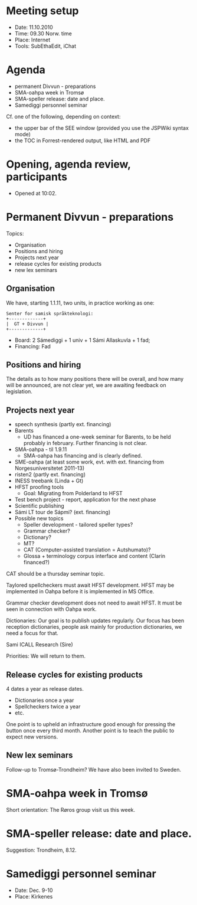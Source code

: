 # Meeting setup

* Date: 11.10.2010
* Time: 09.30 Norw. time
* Place: Internet
* Tools: SubEthaEdit, iChat

# Agenda

* permanent Divvun - preparations
* SMA-oahpa week in Tromsø
* SMA-speller release: date and place.
* Samediggi personnel seminar

Cf. one of the following, depending on context:
* the upper bar of the SEE window (provided you use the JSPWiki syntax mode)
* the TOC in Forrest-rendered output, like HTML and PDF

# Opening, agenda review, participants

* Opened at 10:02.

# Permanent Divvun - preparations

Topics:
* Organisation
* Positions and hiring
* Projects next year
* release cycles for existing products
* new lex seminars

## Organisation

We have, starting 1.1.11, two units, in practice working as one:

```
Senter for samisk språkteknologi:
+-------------+
|  GT + Divvun |
+-------------+
```

* Board: 2 Sámediggi + 1 univ + 1 Sámi Allaskuvla + 1 fad; 
* Financing: Fad

## Positions and hiring

The details as to how many positions there will be overall, and 
how many will be announced, are not clear yet, we are awaiting 
feedback on legislation.

## Projects next year

* speech synthesis (partly ext. financing)
* Barents 
    - UD has financed a one-week seminar for Barents, to be held probably
   in february. Further financing is not clear.
* SMA-oahpa - til 1.9.11
    - SMA-oahpa has financing and is clearly defined.
* SME-oahpa (at least some work, evt. with ext. financing
  from Norgesuniversitetet 2011-13)
* risten2 (partly ext. financing)
* INESS treebank (Linda + Gt)
* HFST proofing tools 
    - Goal: Migrating from Polderland to HFST
* Test bench project - report, application for the next phase
* Scientific publishing
* Sámi LT tour de Sápmi? (ext. financing)
* Possible new topics
    - Speller development - tailored speller types?
    - Grammar checker?
    - Dictionary?
    - MT?
    - CAT (Computer-assisted translation = Autshumato)?
    - Glossa + terminology corpus interface and content (Clarin financed?) 

CAT should be a thursday seminar topic.

Taylored spellcheckers must await HFST development. HFST may be 
implemented in Oahpa before it is implemented in MS Office.

Grammar checker development does not need to await HFST.
It must be seen in connection with Oahpa work.

Dictionaries: Our goal is to publish updates regularly. Our focus has
been reception dictionaries, people ask mainly for production 
dictionaries, we need a focus for that.

Sami ICALL Research (Sire)

Priorities: We will return to them.

## Release cycles for existing products

4 dates a year as release dates.
* Dictionaries once a year
* Spellcheckers twice a year
* etc.

One point is to upheld an infrastructure good enough for pressing
the button once every third month. Another point is to teach the
public to expect new versions.

## New lex seminars

Follow-up to Tromsø-Trondheim? We have also been invited to Sweden.

# SMA-oahpa week in Tromsø

Short orientation: The Røros group visit us this week.

# SMA-speller release: date and place.

Suggestion: Trondheim, 8.12.

# Samediggi personnel seminar

* Date: Dec. 9-10
* Place: Kirkenes
